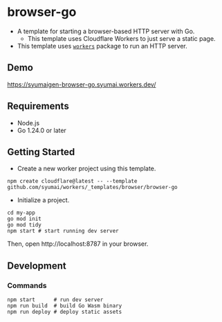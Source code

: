 # browser-go

- A template for starting a browser-based HTTP server with Go.
  - This template uses Cloudflare Workers to just serve a static page.
- This template uses [`workers`](https://github.com/syumai/workers) package to run an HTTP server.

## Demo

https://syumaigen-browser-go.syumai.workers.dev/

## Requirements

- Node.js
- Go 1.24.0 or later

## Getting Started

- Create a new worker project using this template.

```console
npm create cloudflare@latest -- --template github.com/syumai/workers/_templates/browser/browser-go
```

- Initialize a project.

```console
cd my-app
go mod init
go mod tidy
npm start # start running dev server
```

Then, open http://localhost:8787 in your browser.

## Development

### Commands

```
npm start      # run dev server
npm run build  # build Go Wasm binary
npm run deploy # deploy static assets
```
